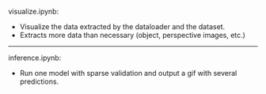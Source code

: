visualize.ipynb:
- Visualize the data extracted by the dataloader and the dataset.
- Extracts more data than necessary (object, perspective images, etc.)


----------------------------


inference.ipynb:
- Run one model with sparse validation and output a gif with several predictions.